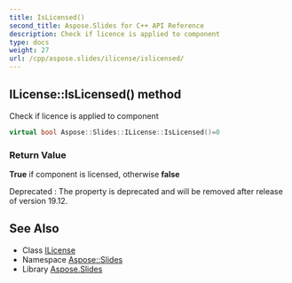 ```yaml
---
title: IsLicensed()
second_title: Aspose.Slides for C++ API Reference
description: Check if licence is applied to component
type: docs
weight: 27
url: /cpp/aspose.slides/ilicense/islicensed/
---
```

## ILicense::IsLicensed() method


Check if licence is applied to component

```cpp
virtual bool Aspose::Slides::ILicense::IsLicensed()=0
```


### Return Value

**True** if component is licensed, otherwise **false**

Deprecated
:   The property is deprecated and will be removed after release of version 19.12.

## See Also

* Class [ILicense](./)
* Namespace [Aspose::Slides](../)
* Library [Aspose.Slides](../../)
